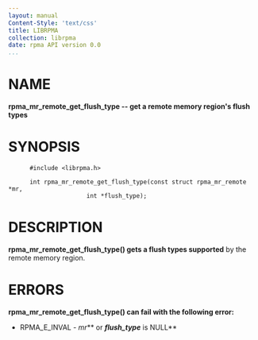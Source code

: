 ```yaml
---
layout: manual
Content-Style: 'text/css'
title: LIBRPMA
collection: librpma
date: rpma API version 0.0
...
```


[comment]: <> (SPDX-License-Identifier: BSD-3-Clause)
[comment]: <> (Copyright 2020, Intel Corporation)

NAME
====

**rpma\_mr\_remote\_get\_flush\_type \-- get a remote memory region\'s
flush types**

SYNOPSIS
========

          #include <librpma.h>

          int rpma_mr_remote_get_flush_type(const struct rpma_mr_remote *mr,
                          int *flush_type);

DESCRIPTION
===========

**rpma\_mr\_remote\_get\_flush\_type() gets a flush types supported** by
the remote memory region.

ERRORS
======

**rpma\_mr\_remote\_get\_flush\_type() can fail with the following
error:**

-   RPMA\_E\_INVAL - *mr*** or ***flush\_type*** is NULL**
